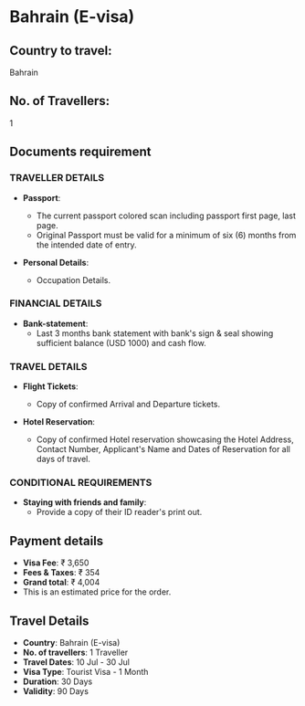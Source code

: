# Bahrain (E-visa)

## Country to travel:
Bahrain

## No. of Travellers:
1

## Documents requirement

### TRAVELLER DETAILS

- **Passport**:
  - The current passport colored scan including passport first page, last page.
  - Original Passport must be valid for a minimum of six (6) months from the intended date of entry.

- **Personal Details**:
  - Occupation Details.

### FINANCIAL DETAILS

- **Bank-statement**:
  - Last 3 months bank statement with bank's sign & seal showing sufficient balance (USD 1000) and cash flow.

### TRAVEL DETAILS

- **Flight Tickets**:
  - Copy of confirmed Arrival and Departure tickets.

- **Hotel Reservation**:
  - Copy of confirmed Hotel reservation showcasing the Hotel Address, Contact Number, Applicant's Name and Dates of Reservation for all days of travel.

### CONDITIONAL REQUIREMENTS

- **Staying with friends and family**:
  - Provide a copy of their ID reader's print out.

## Payment details

- **Visa Fee**: ₹ 3,650
- **Fees & Taxes**: ₹ 354
- **Grand total**: ₹ 4,004
- This is an estimated price for the order.

## Travel Details

- **Country**: Bahrain (E-visa)
- **No. of travellers**: 1 Traveller
- **Travel Dates**: 10 Jul - 30 Jul
- **Visa Type**: Tourist Visa - 1 Month
- **Duration**: 30 Days
- **Validity**: 90 Days

